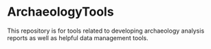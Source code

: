 # ArchaeologyTools
This repository is for tools related to developing archaeology analysis reports as well as helpful data management tools.
